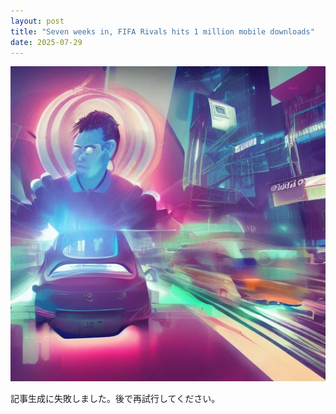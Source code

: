 ```yaml
---
layout: post
title: "Seven weeks in, FIFA Rivals hits 1 million mobile downloads"
date: 2025-07-29
---
```


![記事画像](assets/images/20250729_web3.png)

記事生成に失敗しました。後で再試行してください。
